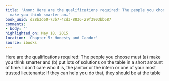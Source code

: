 ```yaml
---
title: 'Anon: Here are the qualifications required: The people you choose must (a)
  make you think smarter an…'
book_uuid: d28b3d60-73b7-4cd3-8836-29f3903bb687
comments:
- body: ''
highlighted_on: May 18, 2015
location: 'Chapter 5: Honesty and Candor'
source: ibooks
---
```


Here are the qualifications required: The people you choose must (a) make you think smarter and (b) put lots of solutions on the table in a short amount of time. I don&#x2019;t care who it is, the janitor or the intern or one of your most trusted lieutenants: If they can help you do that, they should be at the table